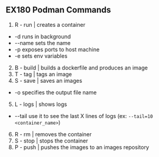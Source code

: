 ## EX180 Podman Commands

1. R - run | creates a container
- -d runs in background
- --name sets the name
- -p exposes ports to host machine
- -e sets env variables
2. B - build | builds a dockerfile and produces an image
3. T - tag | tags an image
4. S - save | saves an images
- -o specifies the output file name
5. L - logs | shows logs
- --tail use it to see the last X lines of logs (ex: `--tail=10 <container_name>`)
6. R - rm | removes the container
7. S - stop | stops the container
8. P - push | pushes the images to an images repository
